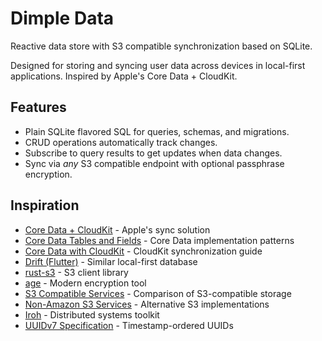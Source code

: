 # Dimple Data

Reactive data store with S3 compatible synchronization based on SQLite.

Designed for storing and syncing user data across devices in local-first
applications. Inspired by Apple's Core Data + CloudKit.


## Features

- Plain SQLite flavored SQL for queries, schemas, and migrations.
- CRUD operations automatically track changes.
- Subscribe to query results to get updates when data changes.
- Sync via *any* S3 compatible endpoint with optional passphrase encryption.


## Inspiration

- [Core Data + CloudKit](https://developer.apple.com/documentation/CoreData/NSPersistentCloudKitContainer) - Apple's sync solution
- [Core Data Tables and Fields](https://fatbobman.com/en/posts/tables_and_fields_of_coredata/) - Core Data implementation patterns
- [Core Data with CloudKit](https://fatbobman.com/en/posts/coredatawithcloudkit-1/) - CloudKit synchronization guide
- [Drift (Flutter)](https://github.com/simolus3/drift) - Similar local-first database
- [rust-s3](https://github.com/durch/rust-s3) - S3 client library
- [age](https://github.com/FiloSottile/age) - Modern encryption tool
- [S3 Compatible Services](https://www.s3compare.io/) - Comparison of S3-compatible storage
- [Non-Amazon S3 Services](https://github.com/s3fs-fuse/s3fs-fuse/wiki/Non-Amazon-S3) - Alternative S3 implementations
- [Iroh](https://github.com/n0-computer/iroh) - Distributed systems toolkit
- [UUIDv7 Specification](https://datatracker.ietf.org/doc/html/draft-peabody-dispatch-new-uuid-format) - Timestamp-ordered UUIDs

